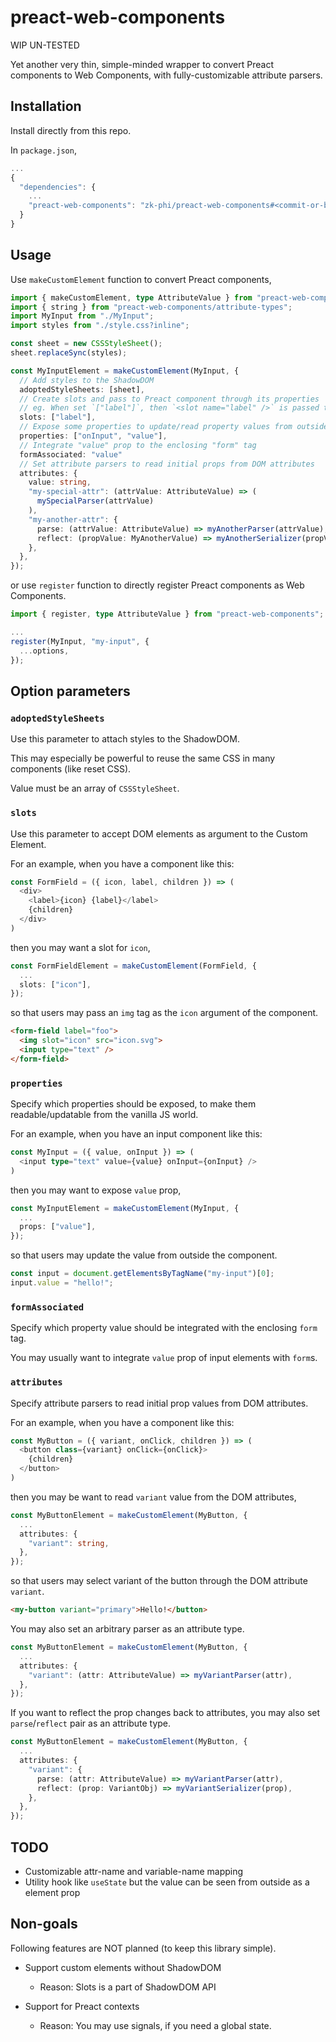 # preact-web-components

WIP UN-TESTED

Yet another very thin, simple-minded wrapper to convert Preact components to Web Components, with fully-customizable attribute parsers.

## Installation

Install directly from this repo.

In `package.json`,

``` javascript
...
{
  "dependencies": {
    ...
    "preact-web-components": "zk-phi/preact-web-components#<commit-or-branch-id>"
  }
}
```

## Usage

Use `makeCustomElement` function to convert Preact components,

``` typescript
import { makeCustomElement, type AttributeValue } from "preact-web-components";
import { string } from "preact-web-components/attribute-types";
import MyInput from "./MyInput";
import styles from "./style.css?inline";

const sheet = new CSSStyleSheet();
sheet.replaceSync(styles);

const MyInputElement = makeCustomElement(MyInput, {
  // Add styles to the ShadowDOM
  adoptedStyleSheets: [sheet],
  // Create slots and pass to Preact component through its properties
  // eg. When set `["label"]`, then `<slot name="label" />` is passed to the `label` prop
  slots: ["label"],
  // Expose some properties to update/read property values from outside the component
  properties: ["onInput", "value"],
  // Integrate "value" prop to the enclosing "form" tag
  formAssociated: "value"
  // Set attribute parsers to read initial props from DOM attributes
  attributes: {
    value: string,
    "my-special-attr": (attrValue: AttributeValue) => (
      mySpecialParser(attrValue)
    ),
    "my-another-attr": {
      parse: (attrValue: AttributeValue) => myAnotherParser(attrValue),
      reflect: (propValue: MyAnotherValue) => myAnotherSerializer(propValue),
    },
  },
});
```

or use `register` function to directly register Preact components as Web Components.

``` typescript
import { register, type AttributeValue } from "preact-web-components";

...
register(MyInput, "my-input", {
  ...options,
});
```

## Option parameters
### `adoptedStyleSheets`

Use this parameter to attach styles to the ShadowDOM.

This may especially be powerful to reuse the same CSS in many components (like reset CSS).

Value must be an array of `CSSStyleSheet`.

### `slots`

Use this parameter to accept DOM elements as argument to the Custom Element.

For an example, when you have a component like this:

``` typescript
const FormField = ({ icon, label, children }) => (
  <div>
    <label>{icon} {label}</label>
    {children}
  </div>
)
```

then you may want a slot for `icon`,

``` typescript
const FormFieldElement = makeCustomElement(FormField, {
  ...
  slots: ["icon"],
});
```

so that users may pass an `img` tag as the `icon` argument of the component.

``` html
<form-field label="foo">
  <img slot="icon" src="icon.svg">
  <input type="text" />
</form-field>
```

### `properties`

Specify which properties should be exposed, to make them readable/updatable from the vanilla JS world.

For an example, when you have an input component like this:

``` typescript
const MyInput = ({ value, onInput }) => (
  <input type="text" value={value} onInput={onInput} />
)
```

then you may want to expose `value` prop,

``` typescript
const MyInputElement = makeCustomElement(MyInput, {
  ...
  props: ["value"],
});
```

so that users may update the value from outside the component.

``` typescript
const input = document.getElementsByTagName("my-input")[0];
input.value = "hello!";
```

### `formAssociated`

Specify which property value should be integrated with the enclosing `form` tag.

You may usually want to integrate `value` prop of input elements with `form`s.

### `attributes`

Specify attribute parsers to read initial prop values from DOM attributes.

For an example, when you have a component like this:

``` typescript
const MyButton = ({ variant, onClick, children }) => (
  <button class={variant} onClick={onClick}>
    {children}
  </button>
)
```

then you may be want to read `variant` value from the DOM attributes,

``` typescript
const MyButtonElement = makeCustomElement(MyButton, {
  ...
  attributes: {
    "variant": string,
  },
});
```

so that users may select variant of the button through the DOM attribute `variant`.

``` html
<my-button variant="primary">Hello!</button>
```

You may also set an arbitrary parser as an attribute type.

``` typescript
const MyButtonElement = makeCustomElement(MyButton, {
  ...
  attributes: {
    "variant": (attr: AttributeValue) => myVariantParser(attr),
  },
});
```

If you want to reflect the prop changes back to attributes, you may also set `parse`/`reflect` pair as an attribute type.

``` typescript
const MyButtonElement = makeCustomElement(MyButton, {
  ...
  attributes: {
    "variant": {
      parse: (attr: AttributeValue) => myVariantParser(attr),
      reflect: (prop: VariantObj) => myVariantSerializer(prop),
    },
  },
});
```

## TODO

- Customizable attr-name and variable-name mapping
- Utility hook like `useState` but the value can be seen from outside as a element prop

## Non-goals

Following features are NOT planned (to keep this library simple).

- Support custom elements without ShadowDOM
  - Reason: Slots is a part of ShadowDOM API

- Support for Preact contexts
  - Reason: You may use signals, if you need a global state.
